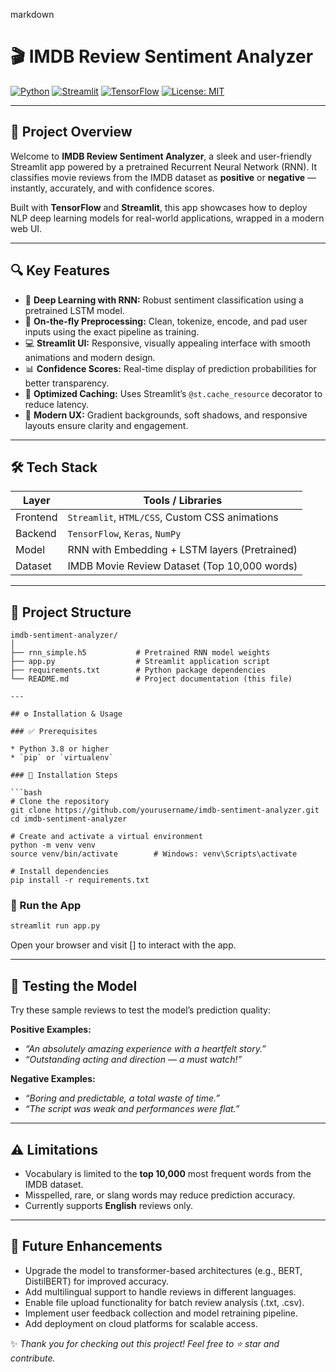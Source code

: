 markdown
# 🎬 IMDB Review Sentiment Analyzer

[![Python](https://img.shields.io/badge/python-3.8%2B-blue)](https://www.python.org/)
[![Streamlit](https://img.shields.io/badge/streamlit-v1.0-orange)](https://streamlit.io/)
[![TensorFlow](https://img.shields.io/badge/tensorflow-v2.11-yellowgreen)](https://www.tensorflow.org/)
[![License: MIT](https://img.shields.io/badge/license-MIT-green)](LICENSE)

---

## 🚀 Project Overview

Welcome to **IMDB Review Sentiment Analyzer**, a sleek and user-friendly Streamlit app powered by a pretrained Recurrent Neural Network (RNN). It classifies movie reviews from the IMDB dataset as **positive** or **negative** — instantly, accurately, and with confidence scores.

Built with **TensorFlow** and **Streamlit**, this app showcases how to deploy NLP deep learning models for real-world applications, wrapped in a modern web UI.

---

## 🔍 Key Features

- 🔮 **Deep Learning with RNN:** Robust sentiment classification using a pretrained LSTM model.
- 🧠 **On-the-fly Preprocessing:** Clean, tokenize, encode, and pad user inputs using the exact pipeline as training.
- 💻 **Streamlit UI:** Responsive, visually appealing interface with smooth animations and modern design.
- 📊 **Confidence Scores:** Real-time display of prediction probabilities for better transparency.
- 💾 **Optimized Caching:** Uses Streamlit’s `@st.cache_resource` decorator to reduce latency.
- 🎨 **Modern UX:** Gradient backgrounds, soft shadows, and responsive layouts ensure clarity and engagement.

---

## 🛠️ Tech Stack

| Layer    | Tools / Libraries                                    |
|----------|-----------------------------------------------------|
| Frontend | `Streamlit`, `HTML/CSS`, Custom CSS animations      |
| Backend  | `TensorFlow`, `Keras`, `NumPy`                      |
| Model    | RNN with Embedding + LSTM layers (Pretrained)       |
| Dataset  | IMDB Movie Review Dataset (Top 10,000 words)        |

---

## 📁 Project Structure

```plaintext
imdb-sentiment-analyzer/
│
├── rnn_simple.h5           # Pretrained RNN model weights
├── app.py                  # Streamlit application script
├── requirements.txt        # Python package dependencies
└── README.md               # Project documentation (this file)

---

## ⚙️ Installation & Usage

### ✅ Prerequisites

* Python 3.8 or higher
* `pip` or `virtualenv`

### 🔧 Installation Steps

```bash
# Clone the repository
git clone https://github.com/yourusername/imdb-sentiment-analyzer.git
cd imdb-sentiment-analyzer

# Create and activate a virtual environment
python -m venv venv
source venv/bin/activate        # Windows: venv\Scripts\activate

# Install dependencies
pip install -r requirements.txt
```

### 🚀 Run the App

```bash
streamlit run app.py
```

Open your browser and visit [] to interact with the app.

---

## 🧪 Testing the Model

Try these sample reviews to test the model’s prediction quality:

**Positive Examples:**

* *“An absolutely amazing experience with a heartfelt story.”*
* *“Outstanding acting and direction — a must watch!”*

**Negative Examples:**

* *“Boring and predictable, a total waste of time.”*
* *“The script was weak and performances were flat.”*

---

## ⚠️ Limitations

* Vocabulary is limited to the **top 10,000** most frequent words from the IMDB dataset.
* Misspelled, rare, or slang words may reduce prediction accuracy.
* Currently supports **English** reviews only.

---

## 🌟 Future Enhancements

* Upgrade the model to transformer-based architectures (e.g., BERT, DistilBERT) for improved accuracy.
* Add multilingual support to handle reviews in different languages.
* Enable file upload functionality for batch review analysis (.txt, .csv).
* Implement user feedback collection and model retraining pipeline.
* Add deployment on cloud platforms for scalable access.



✨ *Thank you for checking out this project! Feel free to ⭐ star and contribute.*

